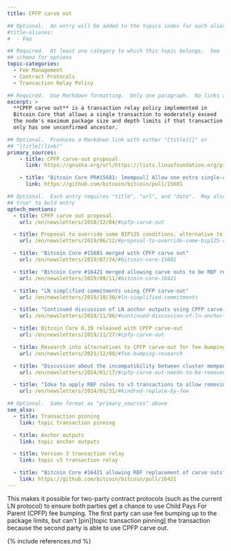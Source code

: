 ```yaml
---
title: CPFP carve out

## Optional.  An entry will be added to the topics index for each alias
#title-aliases:
#  - Foo

## Required.  At least one category to which this topic belongs.  See
## schema for options
topic-categories:
  - Fee Management
  - Contract Protocols
  - Transaction Relay Policy

## Required.  Use Markdown formatting.  Only one paragraph.  No links allowed.
excerpt: >
  **CPFP carve out** is a transaction relay policy implemented in
  Bitcoin Core that allows a single transaction to moderately exceed
  the node's maximum package size and depth limits if that transaction
  only has one unconfirmed ancestor.

## Optional.  Produces a Markdown link with either "[title][]" or
## "[title](link)"
primary_sources:
    - title: CPFP carve-out proposal
      link: https://gnusha.org/url/https://lists.linuxfoundation.org/pipermail/bitcoin-dev/2018-November/016518.html

    - title: "Bitcoin Core PR#15681: [mempool] Allow one extra single-ancestor transaction per package"
      link: https://github.com/bitcoin/bitcoin/pull/15681

## Optional.  Each entry requires "title", "url", and "date".  May also use "feature:
## true" to bold entry
optech_mentions:
  - title: CPFP carve out proposal
    url: /en/newsletters/2018/12/04/#cpfp-carve-out

  - title: Proposal to override some BIP125 conditions, alternative to carve out
    url: /en/newsletters/2019/06/12/#proposal-to-override-some-bip125-rbf-conditions

  - title: "Bitcoin Core #15681 merged with CPFP carve out"
    url: /en/newsletters/2019/07/24/#bitcoin-core-15681

  - title: "Bitcoin Core #16421 merged allowing carve outs to be RBF replaced"
    url: /en/newsletters/2019/09/11/#bitcoin-core-16421

  - title: "LN simplified commitments using CPFP carve-out"
    url: /en/newsletters/2019/10/30/#ln-simplified-commitments

  - title: "Continued discussion of LN anchor outputs using CPFP carve-out"
    url: /en/newsletters/2019/11/06/#continued-discussion-of-ln-anchor-outputs

  - title: Bitcoin Core 0.19 released with CPFP carve-out
    url: /en/newsletters/2019/11/27/#cpfp-carve-out

  - title: Research into alternatives to CPFP carve-out for fee bumping in multiparty contract protocols
    url: /en/newsletters/2021/12/08/#fee-bumping-research

  - title: "Discussion about the incompatibility between cluster mempool and CPFP carve-out"
    url: /en/newsletters/2024/01/17/#cpfp-carve-out-needs-to-be-removed

  - title: "Idea to apply RBF rules to v3 transactions to allow removing CPFP carve-out for cluster mempool"
    url: /en/newsletters/2024/01/31/#kindred-replace-by-fee

## Optional.  Same format as "primary_sources" above
see_also:
  - title: Transaction pinning
    link: topic transaction pinning

  - title: Anchor outputs
    link: topic anchor outputs

  - title: Version 3 transaction relay
    link: topic v3 transaction relay

  - title: "Bitcoin Core #16421 allowing RBF replacement of carve outs"
    link: https://github.com/bitcoin/bitcoin/pull/16421
---
```

This makes it possible for two-party contract protocols (such as the
current LN protocol) to ensure both parties get a chance to use
Child Pays For Parent (CPFP) fee bumping.  The first party can use fee
bumping up to the package limits, but can't [pin][topic transaction
pinning] the transaction because the second party is able to use CPFP
carve out.

{% include references.md %}
